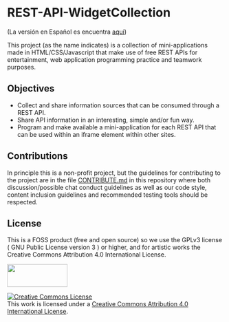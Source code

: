 # REST-API-WidgetCollection
(La versión en Español es encuentra [aquí](../README.md))

This project (as the name indicates) is a collection of mini-applications made in HTML/CSS/Javascript that make use of free REST APIs for entertainment, web application programming practice and teamwork purposes.

## Objectives
- Collect and share information sources that can be consumed through a REST API.
- Share API information in an interesting, simple and/or fun way.
- Program and make available a mini-application for each REST API that can be used within an iframe element within other sites.

## Contributions
In principle this is a non-profit project, but the guidelines for contributing to the project are in the file [CONTRIBUTE.md](CONTRIBUTE.md) in this repository where both discussion/possible chat conduct guidelines as well as our code style, content inclusion guidelines and recommended testing tools should be respected.

## License
This is a FOSS product (free and open source) so we use the GPLv3 license ( GNU Public License version 3 ) or higher, and for artistic works the Creative Commons Attribution 4.0 International License.

<img src="https://www.gnu.org/graphics/gplv3-or-later.png" width="140" height="53">

<a rel="license" href="http://creativecommons.org/licenses/by/4.0/"><img alt="Creative Commons License" style="border-width:0" src="https://i.creativecommons.org/l/by/4.0/88x31.png" /></a><br />This work is licensed under a <a rel="license" href="http://creativecommons.org/licenses/by/4.0/">Creative Commons Attribution 4.0 International License</a>.